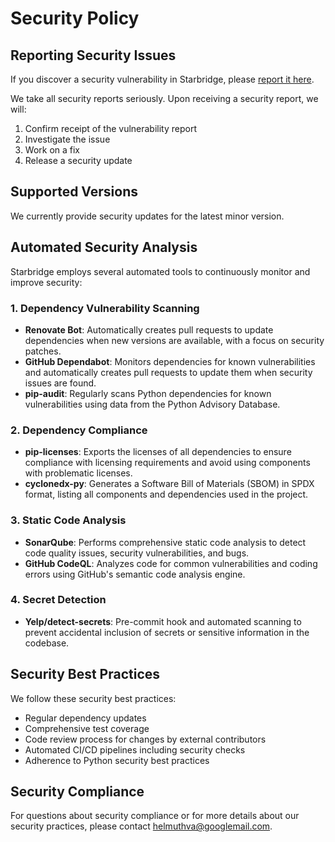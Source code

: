 # Security Policy

## Reporting Security Issues

If you discover a security vulnerability in Starbridge, please [report it here](https://github.com/helmut-hoffer-von-ankershoffen/starbridge/security/advisories/new).

We take all security reports seriously. Upon receiving a security report, we will:
1. Confirm receipt of the vulnerability report
2. Investigate the issue
3. Work on a fix
4. Release a security update

## Supported Versions

We currently provide security updates for the latest minor version.

## Automated Security Analysis

Starbridge employs several automated tools to continuously monitor and improve security:

### 1. Dependency Vulnerability Scanning

- **Renovate Bot**: Automatically creates pull requests to update dependencies when new versions are available, with a focus on security patches.
- **GitHub Dependabot**: Monitors dependencies for known vulnerabilities and automatically creates pull requests to update them when security issues are found.
- **pip-audit**: Regularly scans Python dependencies for known vulnerabilities using data from the Python Advisory Database.

### 2. Dependency Compliance

- **pip-licenses**: Exports the licenses of all dependencies to ensure compliance with licensing requirements and avoid using components with problematic licenses.
- **cyclonedx-py**: Generates a Software Bill of Materials (SBOM) in SPDX format, listing all components and dependencies used in the project.

### 3. Static Code Analysis

- **SonarQube**: Performs comprehensive static code analysis to detect code quality issues, security vulnerabilities, and bugs.
- **GitHub CodeQL**: Analyzes code for common vulnerabilities and coding errors using GitHub's semantic code analysis engine.

### 4. Secret Detection

- **Yelp/detect-secrets**: Pre-commit hook and automated scanning to prevent accidental inclusion of secrets or sensitive information in the codebase.

## Security Best Practices

We follow these security best practices:
- Regular dependency updates
- Comprehensive test coverage
- Code review process for changes by external contributors
- Automated CI/CD pipelines including security checks
- Adherence to Python security best practices

## Security Compliance

For questions about security compliance or for more details about our security practices, please contact helmuthva@googlemail.com.
